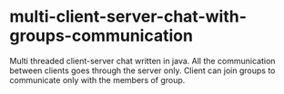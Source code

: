 # multi-client-server-chat-with-groups-communication
Multi threaded client-server chat written in java. All the communication between clients goes through the server only. Client can join groups to communicate only with the members of group.
